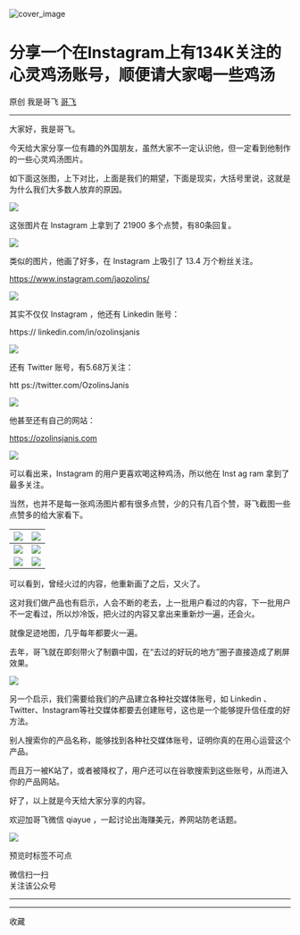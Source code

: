 ![cover_image](https://mmbiz.qpic.cn/sz_mmbiz_jpg/LBrX00GQeicsFuvicDdLHUibalz2icU4QajcxArYEaPtgGE2NPCfqK055pdqWdrO8kfA9nry8qtyMMqphYQE3QeZDw/0?wx_fmt=jpeg)

#  分享一个在Instagram上有134K关注的心灵鸡汤账号，顺便请大家喝一些鸡汤

原创  我是哥飞  [ 哥飞 ](javascript:void\(0\);)

__ _ _ _ _

大家好，我是哥飞。  

今天给大家分享一位有趣的外国朋友，虽然大家不一定认识他，但一定看到他制作的一些心灵鸡汤图片。

如下面这张图，上下对比，上面是我们的期望，下面是现实，大括号里说，这就是为什么我们大多数人放弃的原因。

![](https://mmbiz.qpic.cn/sz_mmbiz_png/LBrX00GQeicsFuvicDdLHUibalz2icU4QajceR3Qkcj3kPKZV5mmKEdNia8Q7II2NbbciaYvLnRNqHLhsiciaTOWTezzvQ/640?wx_fmt=png&from=appmsg)

这张图片在 Instagram 上拿到了 21900 多个点赞，有80条回复。  

![](https://mmbiz.qpic.cn/sz_mmbiz_png/LBrX00GQeicsFuvicDdLHUibalz2icU4QajcNqRZxiapGhrF3XDS85jDduoQ5m7AHbDIDwiavwdKMpicKpRKvtN8gxKhA/640?wx_fmt=png&from=appmsg)

类似的图片，他画了好多，在 Instagram 上吸引了 13.4 万个粉丝关注。

https://www.instagram.com/jaozolins/

![](https://mmbiz.qpic.cn/sz_mmbiz_png/LBrX00GQeicsFuvicDdLHUibalz2icU4QajcejlBMh4JuIMPVPgNtrN4PJxoiba0JAVHu0LkemeqlQQBu9MCwhSS7DA/640?wx_fmt=png&from=appmsg)

其实不仅仅  Instagram ，他还有 Linkedin 账号：

https://  linkedin.com/in/ozolinsjanis

![](https://mmbiz.qpic.cn/sz_mmbiz_png/LBrX00GQeictRc1UOfACicPnlrL1viazYgDoybyVq2RGW3UicOcL43bmVwdEQocpzLXicoR1Xp1Olzf4AeUicCNUicKvg/640?wx_fmt=png&from=appmsg)

还有 Twitter 账号，有5.68万关注：  

htt  ps://twitter.com/OzolinsJanis

![](https://mmbiz.qpic.cn/sz_mmbiz_png/LBrX00GQeicsFuvicDdLHUibalz2icU4QajcT4JHa897CcVibEWbx4AlwNo7bpbhfwtaXrhxcYhGL6sv8rDjIBsRVjA/640?wx_fmt=png&from=appmsg)

他甚至还有自己的网站：

https://ozolinsjanis.com

![](https://mmbiz.qpic.cn/sz_mmbiz_png/LBrX00GQeicsFuvicDdLHUibalz2icU4Qajcnb8YhYkThqXzEEGaRsicYOnyCHlmevEofPRC6EuI8pcnIB5jrWFXGpw/640?wx_fmt=png&from=appmsg)

可以看出来，Instagram 的用户更喜欢喝这种鸡汤，所以他在  Inst  ag  ram  拿到了最多关注。  

当然，也并不是每一张鸡汤图片都有很多点赞，少的只有几百个赞，哥飞截图一些点赞多的给大家看下。  

![](https://mmbiz.qpic.cn/sz_mmbiz_png/LBrX00GQeicsFuvicDdLHUibalz2icU4Qajc01sIBKRx346fEuQ68O0ibtC7zt7CRoXjic06u09icicKHeeEufao299lIQ/640?wx_fmt=png&from=appmsg) |  ![](https://mmbiz.qpic.cn/sz_mmbiz_png/LBrX00GQeicsFuvicDdLHUibalz2icU4QajcecpkIJoATmrciav4DiaC0P46hEQgenpeoFV43mR8gAtgotopAqGFPDXQ/640?wx_fmt=png&from=appmsg)  
---|---  
![](https://mmbiz.qpic.cn/sz_mmbiz_png/LBrX00GQeicsFuvicDdLHUibalz2icU4QajcskzPsdgoQr2S51Ce4OoAsaqYHgAEGTjxDGJJicm42DxQOZCrOGwB1hw/640?wx_fmt=png&from=appmsg) |  ![](https://mmbiz.qpic.cn/sz_mmbiz_png/LBrX00GQeicsFuvicDdLHUibalz2icU4QajcmNNcOYOTDTsnue5osWxUrWc9evHcrA0B3awP9WCraHU4QCNdDrnibaw/640?wx_fmt=png&from=appmsg)  
![](https://mmbiz.qpic.cn/sz_mmbiz_png/LBrX00GQeicsFuvicDdLHUibalz2icU4QajcN6RVk3lTR3PATlz4licvHVEiaMaT65tiaE2BBTzeJ5RfrCqVDtsFbo6Lw/640?wx_fmt=png&from=appmsg) |  ![](https://mmbiz.qpic.cn/sz_mmbiz_png/LBrX00GQeicsFuvicDdLHUibalz2icU4QajcolAB5bouXBMTvNnAJvzKjvberJGMOLjSlB3W3vn3TzbtRJJzBfR1IA/640?wx_fmt=png&from=appmsg)  
  
可以看到，曾经火过的内容，他重新画了之后，又火了。  

这对我们做产品也有启示，人会不断的老去，上一批用户看过的内容，下一批用户不一定看过，所以炒冷饭，把火过的内容又拿出来重新炒一遍，还会火。

就像足迹地图，几乎每年都要火一遍。

去年，哥飞就在即刻带火了制霸中国，在“去过的好玩的地方”圈子直接造成了刷屏效果。  

![](https://mmbiz.qpic.cn/sz_mmbiz_jpg/LBrX00GQeicsFuvicDdLHUibalz2icU4QajczpOU2C3F5sC5XxzDCbsrfWzmQvmowm2sgxII7St8LjYTVr0lA3uWtA/640?wx_fmt=jpeg)

另一个启示，我们需要给我们的产品建立各种社交媒体账号，如  Linkedin
、Twitter、Instagram等社交媒体都要去创建账号，这也是一个能够提升信任度的好方法。

别人搜索你的产品名称，能够找到各种社交媒体账号，证明你真的在用心运营这个产品。

而且万一被K站了，或者被降权了，用户还可以在谷歌搜索到这些账号，从而进入你的产品网站。

好了，以上就是今天给大家分享的内容。

欢迎加哥飞微信 qiayue ，一起讨论出海赚美元，养网站防老话题。  

![](https://mmbiz.qpic.cn/sz_mmbiz_png/LBrX00GQeicsG8Pro6O9Hu75bIIiafZVPs3qlYeaNNJ1BpqNplEGgibL5m1bcq8a1N1rzoI5lia8aJjtHfgiaAADJJQ/640?wx_fmt=png)

  

预览时标签不可点

微信扫一扫  
关注该公众号





****



****



  收藏

